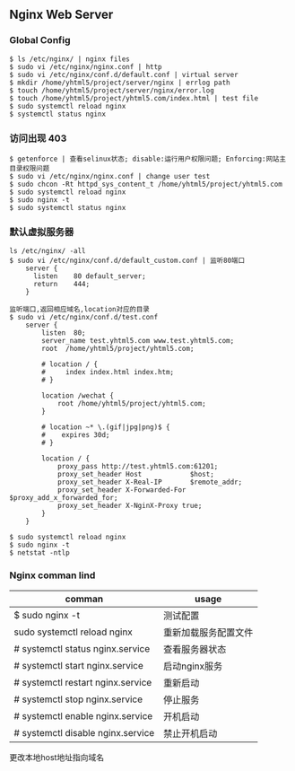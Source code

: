 ## Nginx Web Server

### Global Config 

```
$ ls /etc/nginx/ | nginx files
$ sudo vi /etc/nginx/nginx.conf | http
$ sudo vi /etc/nginx/conf.d/default.conf | virtual server
$ mkdir /home/yhtml5/project/server/nginx | errlog path
$ touch /home/yhtml5/project/server/nginx/error.log
$ touch /home/yhtml5/project/yhtml5.com/index.html | test file
$ sudo systemctl reload nginx
$ systemctl status nginx
```

### 访问出现 403

```
$ getenforce | 查看selinux状态; disable:运行用户权限问题; Enforcing:网站主目录权限问题
$ sudo vi /etc/nginx/nginx.conf | change user test
$ sudo chcon -Rt httpd_sys_content_t /home/yhtml5/project/yhtml5.com 
$ sudo systemctl reload nginx
$ sudo nginx -t
$ sudo systemctl status nginx
```

### 默认虚拟服务器

```            
ls /etc/nginx/ -all
$ sudo vi /etc/nginx/conf.d/default_custom.conf | 监听80端口
    server {
      listen    80 default_server;
      return    444;
    }

监听端口,返回相应域名,location对应的目录 
$ sudo vi /etc/nginx/conf.d/test.conf  
    server {
        listen  80;
        server_name test.yhtml5.com www.test.yhtml5.com;
        root  /home/yhtml5/project/yhtml5.com;
    
        # location / {
        #     index index.html index.htm;
        # }
    
        location /wechat {
            root /home/yhtml5/project/yhtml5.com;
        }
    
        # location ~* \.(gif|jpg|png)$ {
        #    expires 30d;
        # }
    
        location / {
            proxy_pass http://test.yhtml5.com:61201;
            proxy_set_header Host            $host;
            proxy_set_header X-Real-IP       $remote_addr;
            proxy_set_header X-Forwarded-For $proxy_add_x_forwarded_for;
            proxy_set_header X-NginX-Proxy true;
        }
    }
    
$ sudo systemctl reload nginx
$ sudo nginx -t
$ netstat -ntlp
```



### Nginx comman lind

|comman|usage|
|---|---|
|$ sudo nginx -t| 测试配置|
|sudo systemctl reload nginx|重新加载服务配置文件|
|# systemctl status nginx.service|查看服务器状态|
|# systemctl start nginx.service|启动nginx服务|
|# systemctl restart nginx.service|重新启动|
|# systemctl stop nginx.service|停止服务|
|# systemctl enable nginx.service|开机启动|
|# systemctl disable nginx.service|禁止开机启动|


更改本地host地址指向域名

[ninghaoNginx]:http://ninghao.net/course/3996